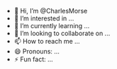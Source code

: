 - 👋 Hi, I’m @CharlesMorse
- 👀 I’m interested in ...
- 🌱 I’m currently learning ...
- 💞️ I’m looking to collaborate on ...
- 📫 How to reach me ...
- 😄 Pronouns: ...
- ⚡ Fun fact: ...

<!---
CharlesMorse/CharlesMorse is a ✨ special ✨ repository because its `README.md` (this file) appears on your GitHub profile.
You can click the Preview link to take a look at your changes.
--->
